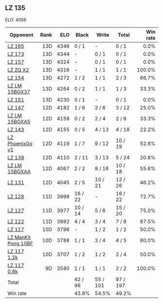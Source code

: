 ## LZ 135 ##

ELO: 4056

Opponent | Rank | ELO | Black | Write | Total | Win rate
---------|-----:|----:|-------|-------|-------|-------:
[LZ 165](LZ%20165.md) | 13D | 4346 | 0 / 1 | - | 0 / 1 | 0.0%
[LZ 173](LZ%20173.md) | 13D | 4344 | - | 0 / 1 | 0 / 1 | 0.0%
[LZ 157](LZ%20157.md) | 13D | 4324 | - | 0 / 1 | 0 / 1 | 0.0%
[LZ ZQ X2](LZ%20ZQ%20X2.md) | 13D | 4316 | - | 1 / 1 | 1 / 1 | 100.0%
[LZ 154](LZ%20154.md) | 13D | 4272 | 1 / 2 | 1 / 1 | 2 / 3 | 66.7%
[LZ LM 15BGX37](LZ%20LM%2015BGX37.md) | 13D | 4264 | 0 / 2 | 1 / 1 | 1 / 3 | 33.3%
[LZ 151](LZ%20151.md) | 13D | 4230 | 0 / 1 | - | 0 / 1 | 0.0%
[LZ 147](LZ%20147.md) | 12D | 4182 | 1 / 6 | 2 / 6 | 3 / 12 | 25.0%
[LZ LM 15BGXA5](LZ%20LM%2015BGXA5.md) | 12D | 4159 | 0 / 2 | 2 / 4 | 2 / 6 | 33.3%
[LZ 143](LZ%20143.md) | 12D | 4155 | 0 / 5 | 4 / 13 | 4 / 18 | 22.2%
[LZ PhoenixGo v1](LZ%20PhoenixGo%20v1.md) | 12D | 4119 | 1 / 7 | 9 / 12 | 10 / 19 | 52.6%
[LZ 139](LZ%20139.md) | 12D | 4110 | 2 / 11 | 3 / 13 | 5 / 24 | 20.8%
[LZ LM 15BGXAA](LZ%20LM%2015BGXAA.md) | 12D | 4067 | 2 / 2 | 8 / 16 | 10 / 18 | 55.6%
[LZ 131](LZ%20131.md) | 12D | 4045 | 2 / 5 | 10 / 21 | 12 / 26 | 46.2%
[LZ 128](LZ%20128.md) | 11D | 3998 | 16 / 22 | - | 16 / 22 | 72.7%
[LZ 127](LZ%20127.md) | 11D | 3977 | 10 / 14 | 5 / 6 | 15 / 20 | 75.0%
[LZ 122](LZ%20122.md) | 11D | 3892 | 4 / 4 | 3 / 4 | 7 / 8 | 87.5%
[LZ 117](LZ%20117.md) | 10D | 3796 | - | 1 / 2 | 1 / 2 | 50.0%
[LZ ManKit Pong 10BF](LZ%20ManKit%20Pong%2010BF.md) | 10D | 3788 | 1 / 1 | 3 / 4 | 4 / 5 | 80.0%
[LZ 117 1.2k](LZ%20117%201.2k.md) | 10D | 3707 | 1 / 2 | 1 / 2 | 2 / 4 | 50.0%
[LZ 117 0.8k](LZ%20117%200.8k.md) | 9D | 3580 | 1 / 1 | 1 / 1 | 2 / 2 | 100.0%
Total | | | 42 / 96 | 55 / 101 | 97 / 197 | 
Win rate| | | 43.8% | 54.5% | 49.2% | 
